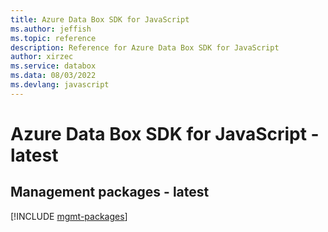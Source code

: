 ```yaml
---
title: Azure Data Box SDK for JavaScript
ms.author: jeffish
ms.topic: reference
description: Reference for Azure Data Box SDK for JavaScript
author: xirzec
ms.service: databox
ms.data: 08/03/2022
ms.devlang: javascript
---
```

# Azure Data Box SDK for JavaScript - latest

## Management packages - latest
[!INCLUDE [mgmt-packages](data-box-mgmt-index.md)]